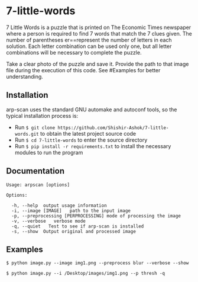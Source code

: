 # 7-little-words

7 Little Words is a puzzle that is printed on The Economic Times newspaper where a person is required to find
7 words that match the 7 clues given. The number of parentheses er==represent the number of letters in each
solution. Each letter combination can be used only one, but all letter combinations will be necessary to 
complete the puzzle.

Take a clear photo of the puzzle and save it. 
Provide the path to that image file during the execution of this code. See #Examples for better understanding.

Installation
------------

arp-scan uses the standard GNU automake and autoconf tools, so the typical installation process is:

- Run ```$ git clone https://github.com/Shishir-Ashok/7-little-words.git``` to obtain the latest project source code
- Run ```$ cd 7-little-words``` to enter the source directory
- Run ```$ pip install -r requirements.txt``` to install the necessary modules to run the program


Documentation
---------------
```
Usage: arpscan [options]

Options:

  -h, --help  output usage information
  -i, --image [IMAGE]   path to the input image
  -p, --preprocessing [PERPROCESSING] mode of processing the image
  -v, --verbose   verbose mode
  -q, --quiet   Test to see if arp-scan is installed
  -s, --show  Output original and processed image

```

Examples
--------

```
$ python image.py --image img1.png --preprocess blur --verbose --show
```

```
$ python image.py --i /Desktop/images/img1.png --p thresh -q 
```
